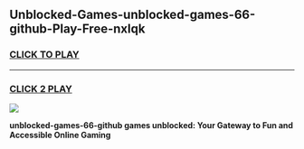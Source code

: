 
## Unblocked-Games-unblocked-games-66-github-Play-Free-nxlqk
<h3>
<a href="https://premium76.site?title=unblocked-games-66-github&ref=10A">CLICK TO PLAY</a></h3>
<hr>

<h3>
<a href="https://premium76.site?title=unblocked-games-66-github&ref=10A">CLICK 2 PLAY</a>
  
</h3>

<a href="https://premium76.site?title=unblocked-games-66-github&ref=10A"><img src="https://clearcache.store/games.png"></a>


**unblocked-games-66-github games unblocked: Your Gateway to Fun and Accessible Online Gaming**
